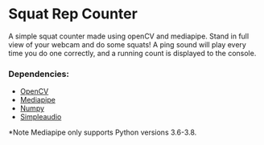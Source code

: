 # Squat Rep Counter

A simple squat counter made using openCV and mediapipe. Stand in full view of your webcam and do some squats! A ping sound will play every time you do one correctly, and a running count is displayed to the console.

### Dependencies:

- [OpenCV](https://opencv.org/)
- [Mediapipe](https://google.github.io/mediapipe/)
- [Numpy](https://numpy.org/install/)
- [Simpleaudio](https://simpleaudio.readthedocs.io/)

\*Note Mediapipe only supports Python versions 3.6-3.8.
